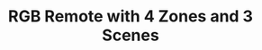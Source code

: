 ---
date_added: 2020-05-26
model: ZB-5028
vendor: RGB Genie
title: RGB Remote with 4 Zones and 3 Scenes
category: remote
supports: action, battery
zigbeemodel: ['RGBgenie ZB-5028']
compatible: [z2m]
mlink: 
link: https://www.amazon.com/dp/B07KBF9GMS
link2: 
link3: 
---